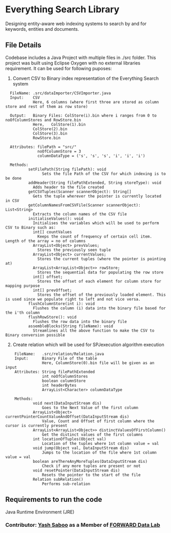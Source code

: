 # Everything Search Library
Designing entity-aware web indexing systems to search by and for keywords, entities and documents.

## File Details
Codebase includes a Java Project with multiple files in ./src folder. This project was built using Eclipse Oxygen with no external libraries requirement. It can be used for following puposes:

1. Convert CSV to Binary index representation of the Everything Search system
```
  FileName: .src/dataImporter/CSVImporter.java
  Input:    CSV
      		Here, 6 columns (where first three are stored as column store and rest of them as row store)
  
  Output:   Binary Files: ColStore(i).bin where i ranges from 0 to noOfColumnStores and RowStore.bin
      		Here,   ColStore(1).bin
	        ColStore(2).bin
	        ColStore(3).bin
	        RowStore.bin
            
  Attributes: filePath = "src/"
		      noOfColumnStore = 3
		      columnDataType = ('s', 's', 's', 'i', 'i', 'i')

  Methods:
  		  setFilePath(String filePath): void
	        	Sets the file Path of the CSV for which indexing is to be done
	      addHeader(String filePathExtended, String storeType): void
	        Adds header to the file created
	      getCSVTuples(Scanner scannerObject): String[]
	        Gets the tuple wherever the pointer is currently located in CSV
	      getColumnNamesFromCSVFile(Scanner scannerObject): List<String>
	        Extracts the column names of the CSV file
	      initialiseValues(): void
	        Initialises the variables which will be used to perform CSV to Binary such as:
	        int[] countValues
	          Keeps the count of frequency of certain cell item. Length of the array = no of columns
	        ArrayList<Object> prevValues;
	          Stores the previously seen tuple
	        ArrayList<Object> currentValues;
	          Stores the current tuples (where the pointer is pointing at)
	        ArrayList<ArrayList<Object>> rowStore;
	          Stores the sequential data for populating the row store
	        int[] offset;
	          Stores the offset of each element for column store for mapping purpose
	        int[] prevOffset;
	          Stores the offset of the previously loaded element. This is used since we populate right to left and not vice versa.
	      flushColumnStore(int i): void
	        Flushes the column (i) data into the binary file based for the i'th column
	      flushRowStore(): void
	        Flushes the row data into the binary file
	      assembleBlocks(String fileName): void
	        Streamlines all the above function to make the CSV to Binary conversion possible
```

2. Create relation which will be used for SPJexecution algorithm execution
```
	FileName: 	.src/relation/Relation.java
	Input:		Binary File of the table
				Here, ColumnStore(0).bin file will be given as an input
	Attributes:	String filePathExtended
				int noOfColumnStores
				boolean columnStore
				int headerBytes
				ArrayList<Character> columnDataType

	Methods:
			void next(DataInputStream dis)
				Goes to the Next Value of the first column
			ArrayList<Object> currentPointerCountValueAndOffset(DataInputStream dis)
				Value, Count and Offset of first column where the cursor is currently present
			ArrayList<ArrayList<Object>> distinctValuesOfFirstColumn()
				Get the distinct values of the first columns
			int locationOfTuples(Object val)
				Location of the tuples where 1st column value = val
			void jump(Object val, DataInputStream dis)
				Jumps to the location of the file where 1st column value = val
			boolean areThereAnyMoreTuples(DataInputStream dis)
				Check if any more tuples are present or not
			void resetPointer(DataInputStream dis)
				Resets the pointer to the start of the file
			Relation subRelation()
				Performs sub-relation
```

## Requirements to run the code
Java Runtime Environment (JRE)

### Contributor: [Yash Saboo](https://github.com/yashsaboo) as a Member of [FORWARD Data Lab](http://www.forwarddatalab.org/)
